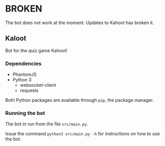 # BROKEN

The bot does not work at the moment. Updates to Kahoot has broken it.

## Kaloot

Bot for the quiz game Kahoot!

### Dependencies

  * PhantomJS
  * Python 3
  	* websocket-client
	* requests

Both Python packages are available through ``pip``, the package manager.

### Running the bot

The bot in run from the file ``src/main.py``.

Issue the command ``python3 src/main.py -h`` for instructions on how to use the bot.
